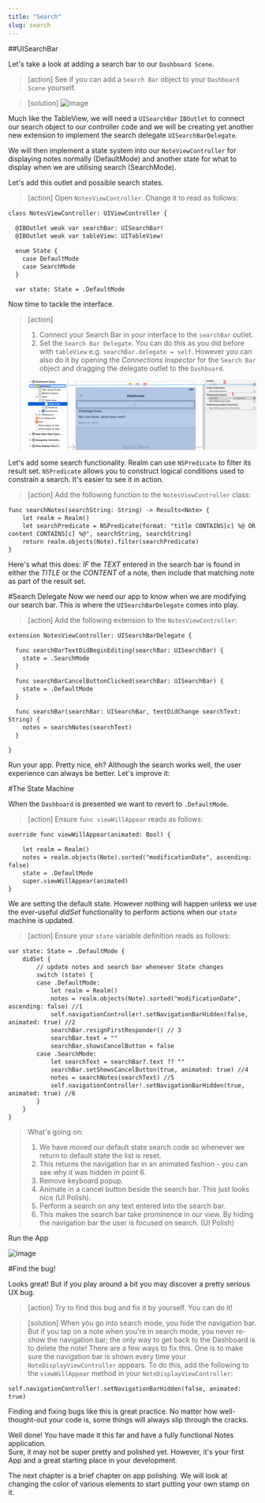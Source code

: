 ```yaml
---
title: "Search"
slug: search
---
```


##UISearchBar

Let's take a look at adding a search bar to our `Dashboard Scene`.

> [action]
> See if you can add a `Search Bar` object to your `Dashboard Scene` yourself.

> [solution]
> ![image](add_search_bar.png)

Much like the TableView, we will need a `UISearchBar` `IBOutlet` to connect our search object to our controller code and we will be creating yet another new extension to implement the search delegate `UISearchBarDelegate`.

We will then implement a state system into our `NoteViewController` for displaying notes normally (DefaultMode) and another state for what to display when we are utilising search (SearchMode).

Let's add this outlet and possible search states.

> [action]
> Open `NotesViewController`. Change it to read as follows:
>
	class NotesViewController: UIViewController {
>
      @IBOutlet weak var searchBar: UISearchBar!
      @IBOutlet weak var tableView: UITableView!
>
      enum State {
        case DefaultMode
        case SearchMode
      }
>
      var state: State = .DefaultMode
>

Now time to tackle the interface.

> [action]
> 1. Connect your Search Bar in your interface to the `searchBar` outlet.
> 2. Set the `Search Bar Delegate`. You can do this as you did before with `tableView` e.g. `searchBar.delegate = self`. However
> you can also do it by opening the *Connections Inspector* for the `Search Bar` object and dragging the delegate outlet to the `Dashboard`.
>
> ![image](search_delegate_connect.png)
>

Let's add some search functionality. Realm can use `NSPredicate` to filter its result set.
`NSPredicate` allows you to construct logical conditions used to constrain a search.  It's easier to see it in action.

> [action]
> Add the following function to the `NotesViewController` class:
>
    func searchNotes(searchString: String) -> Results<Note> {
        let realm = Realm()
        let searchPredicate = NSPredicate(format: "title CONTAINS[c] %@ OR content CONTAINS[c] %@", searchString, searchString)
        return realm.objects(Note).filter(searchPredicate)
    }
>

Here's what this does:
*IF* the *TEXT* entered in the search bar is found in either the *TITLE* or the *CONTENT* of a note, then include that matching note as part of the result set.

#Search Delegate
Now we need our app to know when we are modifying our search bar. This is where the `UISearchBarDelegate` comes into play.

> [action]
> Add the following extension to the `NotesViewController`:
>
    extension NotesViewController: UISearchBarDelegate {
>
      func searchBarTextDidBeginEditing(searchBar: UISearchBar) {
        state = .SearchMode
      }
>
      func searchBarCancelButtonClicked(searchBar: UISearchBar) {
        state = .DefaultMode
      }
>
      func searchBar(searchBar: UISearchBar, textDidChange searchText: String) {
        notes = searchNotes(searchText)
      }
>
    }
>

Run your app. Pretty nice, eh? Although the search works well, the user experience can always be better.  Let's improve it:

#The State Machine

When the `Dashboard` is presented we want to revert to `.DefaultMode`.

> [action]
> Ensure `func viewWillAppear` reads as follows:
>
    override func viewWillAppear(animated: Bool) {
>
        let realm = Realm()
        notes = realm.objects(Note).sorted("modificationDate", ascending: false)
        state = .DefaultMode
        super.viewWillAppear(animated)
    }

We are setting the default state. However nothing will happen unless we use the ever-useful *didSet* functionality to perform actions when our `state` machine is updated.

> [action]
> Ensure your `state` variable definition reads as follows:
>
    var state: State = .DefaultMode {
        didSet {
            // update notes and search bar whenever State changes
            switch (state) {
            case .DefaultMode:
                let realm = Realm()
                notes = realm.objects(Note).sorted("modificationDate", ascending: false) //1
                self.navigationController!.setNavigationBarHidden(false, animated: true) //2
                searchBar.resignFirstResponder() // 3
                searchBar.text = ""
                searchBar.showsCancelButton = false
            case .SearchMode:
                let searchText = searchBar?.text ?? ""
                searchBar.setShowsCancelButton(true, animated: true) //4
                notes = searchNotes(searchText) //5
                self.navigationController!.setNavigationBarHidden(true, animated: true) //6
            }
        }
    }
>
> What's going on:
> 1. We have moved our default state search code so whenever we return to default state the list is reset.
> 2. This returns the navigation bar in an animated fashion - you can see why it was hidden in point 6.
> 3. Remove keyboard popup.
> 4. Animate in a cancel button beside the search bar. This just looks nice (UI Polish).
> 5. Perform a search on any text entered into the search bar.
> 6. This makes the search bar take prominence in our view. By hiding the navigation bar the user is focused on search. (UI Polish)
>

Run the App

![image](simulator_search.png)

#Find the bug!

Looks great! But if you play around a bit you may discover a pretty serious UX bug.

> [action]
> Try to find this bug and fix it by yourself. You can do it!

> [solution]
> When you go into search mode, you hide the navigation bar. But if you tap on a note when you're in search mode, you never re-show the navigation bar; the only way to get back to the Dashboard is to delete the note!
> There are a few ways to fix this. One is to make sure the navigation bar is shown every time your `NoteDisplayViewController` appears. To do this, add the following to the `viewWillAppear` method in your `NoteDisplayViewController`:
>
    self.navigationController!.setNavigationBarHidden(false, animated: true)
>

Finding and fixing bugs like this is great practice. No matter how well-thought-out your code is, some things will always slip through the cracks.

Well done! You have made it this far and have a fully functional Notes application.  
Sure, it may not be super pretty and polished yet. However, it's your first App and a great starting place in your development.

The next chapter is a brief chapter on app polishing. We will look at changing the color of various elements to start putting your own stamp on it.
